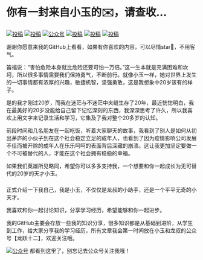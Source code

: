 # 你有一封来自小玉的✉️，请查收...

<p align="center">
  
  <a href="https://blog.csdn.net/qq_33828738"><img src="https://img.shields.io/badge/csdn-CSDN-red.svg" alt="投稿"></a>
  <a href="https://www.zhihu.com/people/feng-qing-92-30/posts"><img src="https://img.shields.io/badge/zhihu-知乎-informational" alt="投稿"></a>
  <a href="https://juejin.im/user/5e1b2199f265da3e097e8e60/posts0"><img src="https://img.shields.io/badge/juejin-掘金-blue.svg" alt="公众号"></a>
  <a href="https://segmentfault.com/u/xiaoyuqianduan/articles"><img src="https://img.shields.io/badge/cnblogs-思否-important.svg" alt="投稿"></a>
  <a href="https://www.jianshu.com/u/5e84fbbef7c5"><img src="https://img.shields.io/badge/oschina-简书-green" alt="投稿"></a>
   <a href="https://my.oschina.net/u/4503000?tab=newest&catalogId=0"><img src="https://img.shields.io/badge/oschina-开源中国-green" alt="投稿"></a>
</p>
谢谢你愿意来我的GitHub上看看，如果有你喜欢的内容，可以尽情star🌟，不用客气。
</p>
笛福说：“害怕危险本身就比危险还要可怕一万倍。”这一生本就是充满困难和坎坷，所以很多事情需要我们保持勇气，不断前行。就像小玉一样，她对世界上发生的一切事情都有浓厚的兴趣，敏捷机智，坚强勇敢，这是我想象中20岁该有的样子。

是的我才刚过20岁，而我在迷茫与不迷茫中夹缝生存了20年，最近恍惚明白，我在最美好的20岁没能给自己留下记忆深刻的东西，我深深思考了许久，所以我喜欢上用文字来记录生活和学习，它集及了我对整个20多岁的认知。

前段时间和几名朋友在一起吃饭，听着大家聊天的故事，我看到了别人是如何从初出茅庐的小伙子到在这个社会稳定立足的成年人，也看到了因为疫情影响公司发展不佳而被开除的成年人在乐乐呵呵的表面背后深藏的崩溃。这让我更加坚定要做一个不可被替代的人，才能在这个社会拥有稳稳的幸福。

如果我们英雄所见略同，希望你可以多多支持我，一个想要和你一起成长为无可替代的20岁的天才小玉。

### 

正式介绍一下我自己，我是小玉，不仅仅是龙叔的小助手，还是一个平平无奇的小天才。

我喜欢和你一起讨论知识，分享学习经历，希望能够和你一起进步。

我的GitHub主要会存放一些我的知识分享，很多知识都是从基础到进阶，从学生到工作，给大家分享我的学习经历，所有文章我会第一时间放在小玉和龙叔的公众号【龙跃十二】，欢迎关注哦。


<a href="#公众号"><img src="https://tva1.sinaimg.cn/large/00831rSTly1gdhzwc2vlnj30p00dw0tn.jpg" alt="公众号"></a>
都看到这里了，别忘记去公众号关注我哦！
